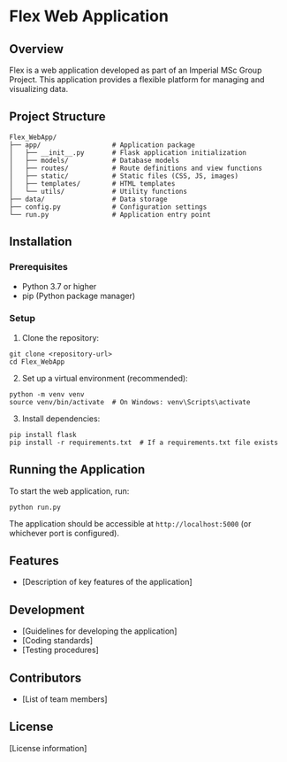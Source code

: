 # Flex Web Application

## Overview
Flex is a web application developed as part of an Imperial MSc Group Project. This application provides a flexible platform for managing and visualizing data.

## Project Structure
```
Flex_WebApp/
├── app/                  # Application package
│   ├── __init__.py       # Flask application initialization
│   ├── models/           # Database models
│   ├── routes/           # Route definitions and view functions
│   ├── static/           # Static files (CSS, JS, images)
│   ├── templates/        # HTML templates
│   └── utils/            # Utility functions
├── data/                 # Data storage
├── config.py             # Configuration settings
└── run.py                # Application entry point
```

## Installation

### Prerequisites
- Python 3.7 or higher
- pip (Python package manager)

### Setup
1. Clone the repository:
```
git clone <repository-url>
cd Flex_WebApp
```

2. Set up a virtual environment (recommended):
```
python -m venv venv
source venv/bin/activate  # On Windows: venv\Scripts\activate
```

3. Install dependencies:
```
pip install flask
pip install -r requirements.txt  # If a requirements.txt file exists
```

## Running the Application
To start the web application, run:
```
python run.py
```

The application should be accessible at `http://localhost:5000` (or whichever port is configured).

## Features
- [Description of key features of the application]

## Development
- [Guidelines for developing the application]
- [Coding standards]
- [Testing procedures]

## Contributors
- [List of team members]

## License
[License information] 